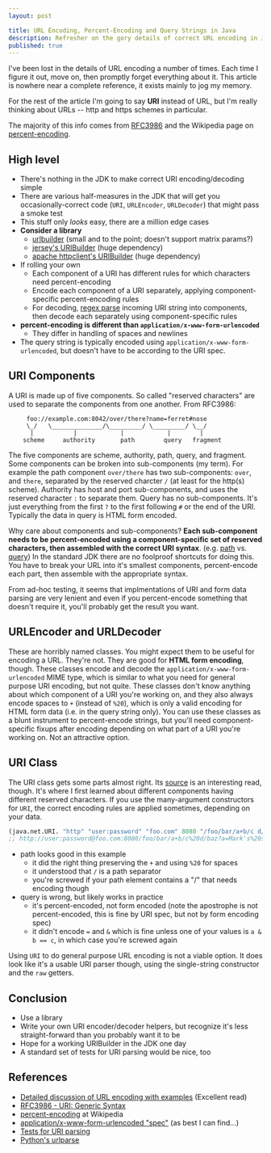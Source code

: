 ```yaml
---
layout: post

title: URL Encoding, Percent-Encoding and Query Strings in Java
description: Refresher on the gory details of correct URL encoding in Java.
published: true
---
```


I've been lost in the details of URL encoding a number of times.  Each time I
figure it out, move on, then promptly forget everything about it.  This article
is nowhere near a complete reference, it exists mainly to jog my memory.

For the rest of the article I'm going to say __URI__ instead of URL, but I'm
really thinking about URLs -- http and https schemes in particular.

The majority of this info comes from
[RFC3986](http://tools.ietf.org/html/rfc3986) and the Wikipedia page on
[percent-encoding](http://en.wikipedia.org/wiki/Percent-encoding).

## High level

* There's nothing in the JDK to make correct URI encoding/decoding simple
* There are various half-measures in the JDK that will get you occasionally-correct
  code (`URI`, `URLEncoder`, `URLDecoder`) that might pass a smoke test
* This stuff only _looks_ easy, there are a million edge cases
* __Consider a library__
  * [urlbuilder](https://github.com/mikaelhg/urlbuilder) (small and to the point; doesn't support matrix params?)
  * [jersey's URIBuilder](https://jersey.java.net/apidocs/2.0/jersey/javax/ws/rs/core/UriBuilder.html) (huge dependency)
  * [apache httpclient's URIBuilder](http://hc.apache.org/httpcomponents-client-ga/httpclient/apidocs/org/apache/http/client/utils/URIBuilder.html) (huge dependency)
* If rolling your own
  * Each component of a URI has different rules for which characters need
    percent-encoding
  * Encode each component of a URI separately, applying component-specific
    percent-encoding rules
  * For decoding, [regex parse](http://tools.ietf.org/html/rfc3986#appendix-B)
    incoming URI string into components, then decode each separately using
    component-specific rules
* __percent-encoding is different than `application/x-www-form-urlencoded`__
  * They differ in handling of spaces and newlines
* The query string is typically encoded using
  `application/x-www-form-urlencoded`, but doesn't have to be according to the
  URI spec.

## URI Components

A URI is made up of five components.  So called "reserved characters" are used
to separate the components from one another. From RFC3986:

```text
     foo://example.com:8042/over/there?name=ferret#nose
     \_/   \______________/\_________/ \_________/ \__/
      |           |            |            |        |
    scheme     authority       path        query   fragment
```

The five components are scheme, authority, path, query, and fragment.  Some
components can be broken into sub-components (my term).  For example the path
component `over/there` has two sub-components: `over`, and `there`, separated
by the reserved charcter `/` (at least for the http(s) scheme).  Authority has
host and port sub-components, and uses the reserved character `:` to separate
them.  Query has no sub-components.  It's just everything from the first `?` to
the first following `#` or the end of the URI.  Typically the data in query is
HTML form encoded.

Why care about components and sub-components?  __Each sub-component needs to be
percent-encoded using a component-specific set of reserved characters, then
assembled with the correct URI syntax__.  (e.g.
[path](http://tools.ietf.org/html/rfc3986#section-3.3) vs.
[query](http://tools.ietf.org/html/rfc3986#section-3.4)) In the standard JDK
there are no foolproof shortcuts for doing this.  You have to break your URL
into it's smallest components, percent-encode each part, then assemble with the
appropriate syntax.

From ad-hoc testing, it seems that implmentations of URI and form data parsing
are very lenient and even if you percent-encode something that doesn't require
it, you'll probably get the result you want.

## URLEncoder and URLDecoder

These are horribly named classes.  You might expect them to be useful for
encoding a URL.  They're not.  They are good for __HTML form encoding__,
though.  These classes encode and decode the
`application/x-www-form-urlencoded` MIME type, which is similar to what you
need for general purpose URI encoding, but not quite.  These classes don't know
anything about which component of a URI you're working on, and they also always
encode spaces to `+` (instead of `%20`), which is only a valid encoding for
HTML form data (i.e. in the query string only).  You can use these classes as a
blunt instrument to percent-encode strings, but you'll need component-specific
fixups after encoding depending on what part of a URI you're working on.  Not
an attractive option.

## URI Class

The URI class gets some parts almost right.  Its
[source](http://grepcode.com/file/repository.grepcode.com/java/root/jdk/openjdk/6-b14/java/net/URI.java#URI)
is an interesting read, though.  It's where I first learned about different
components having different reserved characters.  If you use the many-argument
constructors for `URI`, the correct encoding rules are applied sometimes,
depending on your data.

```clojure
(java.net.URI. "http" "user:password" "foo.com" 8080 "/foo/bar/a+b/c d/baz" "a=Mark's stuff&c=yo" "frag")
;; http://user:password@foo.com:8080/foo/bar/a+b/c%20d/baz?a=Mark's%20stuff&c=yo#frag
```

* path looks good in this example
  * it did the right thing preserving the `+` and using `%20` for spaces
  * it understood that `/` is a path separator
  * you're screwed if your path element contains a "/" that needs encoding though
* query is wrong, but likely works in practice
  * it's percent-encoded, not form encoded (note the apostrophe is not
    percent-encoded, this is fine by URI spec, but not by form encoding spec)
  * it didn't encode `=` and `&` which is fine unless one of your values is
    `a & b == c`, in which case you're screwed again

Using `URI` to do general purpose URL encoding is not a viable option.  It does
look like it's a usable URI parser though, using the single-string constructor
and the `raw` getters.

## Conclusion

* Use a library
* Write your own URI encoder/decoder helpers, but recognize it's less
  straight-forward than you probably want it to be
* Hope for a working URIBuilder in the JDK one day
* A standard set of tests for URI parsing would be nice, too

## References

* [Detailed discussion of URL encoding with examples](http://blog.lunatech.com/2009/02/03/what-every-web-developer-must-know-about-url-encoding) (Excellent read)
* [RFC3986 - URI: Generic Syntax](http://tools.ietf.org/html/rfc3986)
* [percent-encoding](http://en.wikipedia.org/wiki/Percent-encoding) at Wikipedia
* [application/x-www-form-urlencoded "spec"](http://www.w3.org/TR/html401/interact/forms.html#h-17.13.4.1) (as best I can find...)
* [Tests for URI parsing](http://www.w3.org/wiki/UriTesting)
* [Python's urlparse](https://docs.python.org/2/library/urlparse.html)

